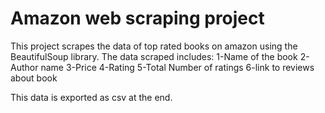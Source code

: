 # Amazon web scraping project 
This project scrapes the data of top rated books on amazon using the BeautifulSoup library. The data scraped includes:
1-Name of the book
2-Author name
3-Price
4-Rating
5-Total Number of ratings
6-link to reviews about book

This data is exported as csv at the end.
